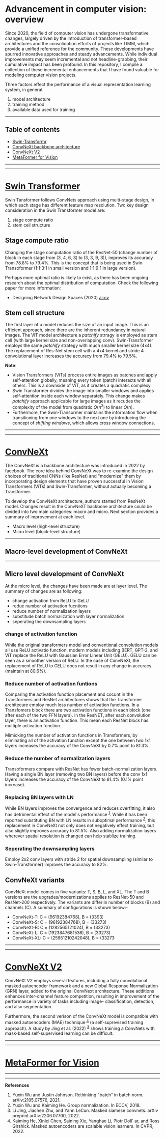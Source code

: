 # Advancement in computer vision: overview

Since 2020, the field of computer vision has undergone transformative changes, largely driven by the introduction of transformer-based architectures and the consolidation efforts of projects like TIMM, which provide a unified reference for the community. These developments have spurred innovative approaches and steady advancements. While individual improvements may seem incremental and not headline-grabbing, their cumulative impact has been profound. In this repository, I compile a collection of these incremental enhancements that I have found valuable for modeling computer vision projects.

Three factors effect the performance of a visual representation learning system, in general:
1. model architecture
2. training method
3. available data used for training

---  

## <a name="table">Table of contents</a>
- [Swin-Transformr](#swin)
- [ConvNeXt backbone architecture](#convnext)
- [ConvNeXt V2](#connext2)
- [MetaFormer for Vision](#metaformer)


---
---

# <a name="swin">[Swin Transformer](#table)</a>

Swin Tansformer follows ConvNets approach using multi-stage design, in which each stage has different feature map resolution. Two key design consideration in the Swin Transformer model are:
1. stage compute ratio
2. stem cell structure

## Stage compute ratio
Changing the stage computation ratio of the ResNet-50 (change number of block in each stage from (3, 4, 6, 3) to (3, 3, 9, 3)), improves its accuracy from 78.8% to 79.4%. This is the concept that is being used in Swin Transoformer (1:1:3:1 in small version and 1:1:9:1 in large version). 

Perhaps more optimal ratio is likely to exist, as there has been ongoing research about the optimal distribution of computation. Check the following paper for more information: 
- Designing Network Design Spaces (2020) [arxiv](https://arxiv.org/pdf/2003.13678)

## Stem cell structure

The first layer of a model reduces the size of an input image. This is an efficient approach, since there are the inherent redundancy in natural images. The ViT model architecture a _patchify_ strragy is employed as stem cell (with large kernel size and non-overlapping conv). Swin-Transformer employs the same _patchify_ strategy with much smaller kernel size (4x4). The replacement of Res-Net stem cell with a 4x4 kernel and stride 4 convolutional layer increases the accuracy from 79.4% to 79.5%. 

__Note__: 
- Vision Transformers (ViTs) process entire images as patches and apply self-attention globally, meaning every token (patch) interacts with all others. This is a downside of ViT, as it creates a quadratic complexy.
- Swin Transformer divides the image into smaller windows and applies self-attention inside each window separately. This change makes _patchify_ approach applicable for large images as it recudes the complexity of the model from quadratic $O(n^2)$ to linear $O(n)$.
- Furthermore, the Swin-Transormer maintains the information flow when transitioning from one windows to the next one by introducing the concept of _shifting windows_, which allows cross window connections.

---
---

# <a name="convnext">[ConvNeXt](#table)</a>

The ConvNeXt is a backbone architecture was introduced in 2022 by facebook. The core idea behind ConvNeXt was to re-examine the design choices of traditional CNNs (like ResNet) and "modernize" them by incorporating design elements that have proven successful in Vision Transformers (ViTs) and Swin-Transformer, without actually becoming a Transformer.

To develop the ConvNeXt architecture, authors started from ResNeXt model. Changes result in the ConvNeXT backbone architecture could be divided into two main categories: macro and micro. Next section provides a summary of improvement at each level.
- Macro level (high-level structure)
- Micro level (block-level structure)

---
## Macro-level development of ConvNeXt

---
## Micro level development of ConvNeXt

At the micro level, the changes have been made are at layer level. The summary of changes are as following:
- change activation from ReLU to GeLU
- redue number of activation fucntions
- reduce number of normalization layers
- substitude batch normalization with layer normalization
- seperating the downsampling layers

### change of activation function
While the original transformers model and ocnventional convolution models all use ReLU activatio function, modern models including BERT, GPT-2, and ViT replace the ReLU with Gaussian Error Linear Unit (GELU). GELU can be seen as a smoother version of ReLU. In the case of ConvNeXt, the replacement of ReLU to GELU does not result in any change in accuracy (maintain at 80.6%). 

### Reduce number of activation funtions
Comparing the activation function placement and cocunt in the Transformers and ResNet architectures shows that the Transformer architecure employ much less number of activation functions. In a Transfomers block there are two activation functions in each block (one after each of the two FFN layers). In the ResNET, after each convolution layer, there is an activation function. This mean each ResNet block has multiple activation function.

Mimicking the number of activation functions in Transformers, by eliminating all of the activation function except the one between two 1x1 layers increases the accuracy of the ConvNeXt by 0.7% point to 81.3%.

### Reduce the number of normalization layers

Transoformers compare with ResNet has fewer batch-normalization layers. Having a single BN layer (removing two BN layers) before the conv 1x1 layers increases the accuracy of the ConvNeXt to 81.4% (0.1% point increase). 

### Replacing BN layers with LN
While BN layers improves the convergence and reduces overfitting, it also has detrimental effect of the model's performance <sup>[1](#1)</sup>. While it has been reported substituting BN with LN results in suboptimal performance <sup>[2](#2)</sup>, this replacement in ConvNeXt not only does not negatively effect training, but also slightly improves accuracy to 81.5%. Also adding normalization layers wherever spatial  resolution is changed can help stablize training.

### Seperating the downsampling layers
Employ 2x2 conv layers with stride 2 for spatial downsampling (similar to Swin-Transformer) improves the accuracy to 82%.

## ConvNeXt variants
ConvNeXt model comes in five variants: T, S, B, L, and XL. The T and B versions are the upgrades/modernizations applies to ResNet-50 and ResNet-200 respectively. The variants are differ in number of blocks (B) and channels (C). A summary of configurations is shown below:-
- ConvNeXt-T: C = (96192384768), B = (3393)
- ConvNeXt-S: C = (96192384768), B = (33273)
- ConvNeXt-B: C = (1282565121024), B = (33273)
- ConvNeXt-L: C = (1923847681536), B = (33273)
- ConvNeXt-XL: C = (25651210242048), B = (33273



---
---

# <a name="convnext2">[ConvNeXt V2](#table)</a>

ConvNeXt V2 employs several features, including a fully convolutional masked autoencoder framework and a new Global Response Normalization (GRN) layer, added to the original ConvNext architecture. These additions enhances inter-channel feature competition, resulting in improvement of the performance in variety of tasks including image- classification, detection, and also segmentation.  

Furthermore, the second verison of the ConvNeXt model is compatible with masked autoencoders (MAE) technique <sup>[4](#4)</sup> (a self-suprevised training approach). A study by Jing et al. (2022) <sup>[3](#3)</sup> shows training a ConvNets with mask-based self-supervised learning can be difficult.

---
---

# <a name="metaformer">[MetaFormer for Vision](#table)</a>


---
---
__References__
1. <a name="1">Yuxin Wu and Justin Johnson. Rethinking "batch" in batch norm. arXiv:2105.07576, 2021</a>.
2. <a name="2">Yuxin Wu and Kaiming He. Group normalization. In ECCV, 2018</a>.
3. <a name="3">Li Jing, Jiachen Zhu, and Yann LeCun. Masked siamese convnets. arXiv preprint arXiv:2206.07700, 2022</a>.
4. <a name="4">Kaiming He, Xinlei Chen, Saining Xie, Yanghao Li, Piotr Doll´ ar, and Ross Girshick. Masked autoencoders are scalable vision learners. In CVPR, 2022</a>.
